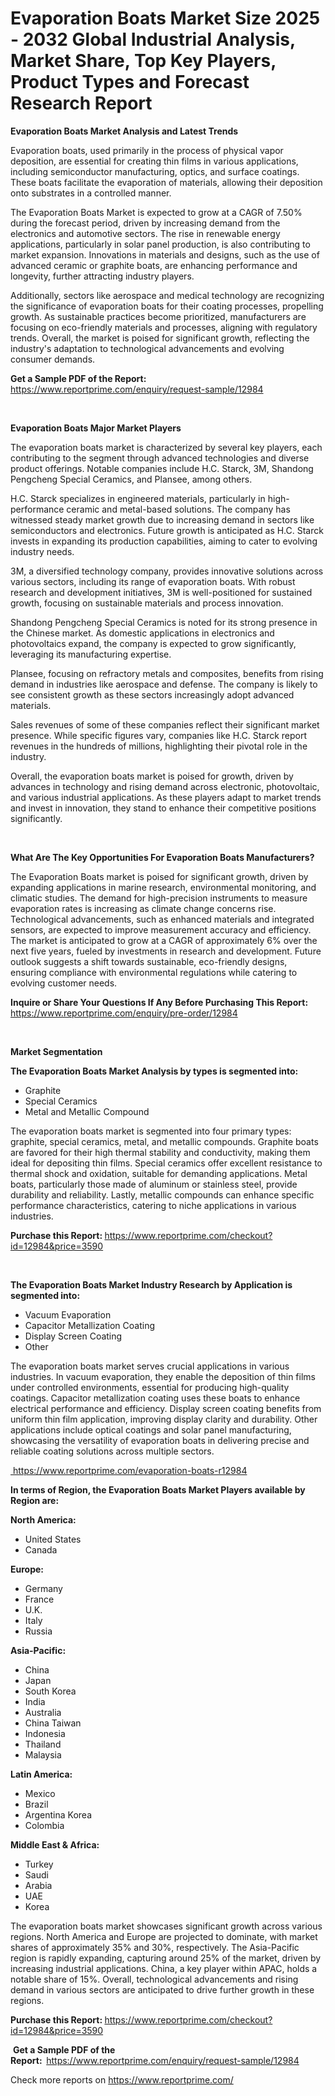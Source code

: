 <p><h1>Evaporation Boats Market Size 2025 - 2032 Global Industrial Analysis, Market Share, Top Key Players, Product Types and Forecast Research Report</h1></p><p><strong>Evaporation Boats Market Analysis and Latest Trends</strong></p>
<p><p>Evaporation boats, used primarily in the process of physical vapor deposition, are essential for creating thin films in various applications, including semiconductor manufacturing, optics, and surface coatings. These boats facilitate the evaporation of materials, allowing their deposition onto substrates in a controlled manner.</p><p>The Evaporation Boats Market is expected to grow at a CAGR of 7.50% during the forecast period, driven by increasing demand from the electronics and automotive sectors. The rise in renewable energy applications, particularly in solar panel production, is also contributing to market expansion. Innovations in materials and designs, such as the use of advanced ceramic or graphite boats, are enhancing performance and longevity, further attracting industry players.</p><p>Additionally, sectors like aerospace and medical technology are recognizing the significance of evaporation boats for their coating processes, propelling growth. As sustainable practices become prioritized, manufacturers are focusing on eco-friendly materials and processes, aligning with regulatory trends. Overall, the market is poised for significant growth, reflecting the industry's adaptation to technological advancements and evolving consumer demands.</p></p>
<p><strong>Get a Sample PDF of the Report:&nbsp;</strong> <a href="https://www.reportprime.com/enquiry/request-sample/12984?utm_campaign=3003&utm_medium=2&utm_source=Github&utm_content=ia&utm_term=19032025&utm_id=evaporation-boats">https://www.reportprime.com/enquiry/request-sample/12984</a></p>
<p>&nbsp;</p>
<p><strong>Evaporation Boats Major Market Players</strong></p>
<p><p>The evaporation boats market is characterized by several key players, each contributing to the segment through advanced technologies and diverse product offerings. Notable companies include H.C. Starck, 3M, Shandong Pengcheng Special Ceramics, and Plansee, among others.</p><p>H.C. Starck specializes in engineered materials, particularly in high-performance ceramic and metal-based solutions. The company has witnessed steady market growth due to increasing demand in sectors like semiconductors and electronics. Future growth is anticipated as H.C. Starck invests in expanding its production capabilities, aiming to cater to evolving industry needs.</p><p>3M, a diversified technology company, provides innovative solutions across various sectors, including its range of evaporation boats. With robust research and development initiatives, 3M is well-positioned for sustained growth, focusing on sustainable materials and process innovation.</p><p>Shandong Pengcheng Special Ceramics is noted for its strong presence in the Chinese market. As domestic applications in electronics and photovoltaics expand, the company is expected to grow significantly, leveraging its manufacturing expertise.</p><p>Plansee, focusing on refractory metals and composites, benefits from rising demand in industries like aerospace and defense. The company is likely to see consistent growth as these sectors increasingly adopt advanced materials.</p><p>Sales revenues of some of these companies reflect their significant market presence. While specific figures vary, companies like H.C. Starck report revenues in the hundreds of millions, highlighting their pivotal role in the industry.</p><p>Overall, the evaporation boats market is poised for growth, driven by advances in technology and rising demand across electronic, photovoltaic, and various industrial applications. As these players adapt to market trends and invest in innovation, they stand to enhance their competitive positions significantly.</p></p>
<p>&nbsp;</p>
<p><strong>What Are The Key Opportunities For Evaporation Boats Manufacturers?</strong></p>
<p><p>The Evaporation Boats market is poised for significant growth, driven by expanding applications in marine research, environmental monitoring, and climatic studies. The demand for high-precision instruments to measure evaporation rates is increasing as climate change concerns rise. Technological advancements, such as enhanced materials and integrated sensors, are expected to improve measurement accuracy and efficiency. The market is anticipated to grow at a CAGR of approximately 6% over the next five years, fueled by investments in research and development. Future outlook suggests a shift towards sustainable, eco-friendly designs, ensuring compliance with environmental regulations while catering to evolving customer needs.</p></p>
<p><strong>Inquire or Share Your Questions If Any Before Purchasing This Report:</strong> <a href="https://www.reportprime.com/enquiry/pre-order/12984?utm_campaign=3003&utm_medium=2&utm_source=Github&utm_content=ia&utm_term=19032025&utm_id=evaporation-boats">https://www.reportprime.com/enquiry/pre-order/12984</a></p>
<p>&nbsp;</p>
<p><strong>Market Segmentation</strong></p>
<p><strong>The Evaporation Boats Market Analysis by types is segmented into:</strong></p>
<p><ul><li>Graphite</li><li>Special Ceramics</li><li>Metal and Metallic Compound</li></ul></p>
<p><p>The evaporation boats market is segmented into four primary types: graphite, special ceramics, metal, and metallic compounds. Graphite boats are favored for their high thermal stability and conductivity, making them ideal for depositing thin films. Special ceramics offer excellent resistance to thermal shock and oxidation, suitable for demanding applications. Metal boats, particularly those made of aluminum or stainless steel, provide durability and reliability. Lastly, metallic compounds can enhance specific performance characteristics, catering to niche applications in various industries.</p></p>
<p><strong>Purchase this Report:&nbsp;</strong><a href="https://www.reportprime.com/checkout?id=12984&price=3590&utm_campaign=3003&utm_medium=2&utm_source=Github&utm_content=ia&utm_term=19032025&utm_id=evaporation-boats">https://www.reportprime.com/checkout?id=12984&price=3590</a></p>
<p>&nbsp;</p>
<p><strong>The Evaporation Boats Market Industry Research by Application is segmented into:</strong></p>
<p><ul><li>Vacuum Evaporation</li><li>Capacitor Metallization Coating</li><li>Display Screen Coating</li><li>Other</li></ul></p>
<p><p>The evaporation boats market serves crucial applications in various industries. In vacuum evaporation, they enable the deposition of thin films under controlled environments, essential for producing high-quality coatings. Capacitor metallization coating uses these boats to enhance electrical performance and efficiency. Display screen coating benefits from uniform thin film application, improving display clarity and durability. Other applications include optical coatings and solar panel manufacturing, showcasing the versatility of evaporation boats in delivering precise and reliable coating solutions across multiple sectors.</p></p>
<p><a href="https://www.reportprime.com/evaporation-boats-r12984?utm_campaign=3003&utm_medium=2&utm_source=Github&utm_content=ia&utm_term=19032025&utm_id=evaporation-boats">&nbsp;https://www.reportprime.com/evaporation-boats-r12984</a></p>
<p><strong>In terms of Region, the Evaporation Boats Market Players available by Region are:</strong></p>
<p>
    <p> <strong> North America: </strong>
        <ul>
            <li>United States</li>
            <li>Canada</li>
        </ul>
        </p> 
    <p> <strong> Europe: </strong>
        <ul>
            <li>Germany</li>
            <li>France</li>
            <li>U.K.</li>
            <li>Italy</li>
            <li>Russia</li>
        </ul>
        </p> 
    <p> <strong> Asia-Pacific: </strong>
        <ul>
            <li>China</li>
            <li>Japan</li>
            <li>South Korea</li>
            <li>India</li>
            <li>Australia</li>
            <li>China Taiwan</li>
            <li>Indonesia</li>
            <li>Thailand</li>
            <li>Malaysia</li>
        </ul>
        </p> 
    <p> <strong> Latin America: </strong>
        <ul>
            <li>Mexico</li>
            <li>Brazil</li>
            <li>Argentina Korea</li>
            <li>Colombia</li>
        </ul>
        </p> 
    <p> <strong> Middle East & Africa: </strong>
        <ul>
            <li>Turkey</li>
            <li>Saudi</li>
            <li>Arabia</li>
            <li>UAE</li>
            <li>Korea</li>
        </ul>
    </p>
    </p>
<p><p>The evaporation boats market showcases significant growth across various regions. North America and Europe are projected to dominate, with market shares of approximately 35% and 30%, respectively. The Asia-Pacific region is rapidly expanding, capturing around 25% of the market, driven by increasing industrial applications. China, a key player within APAC, holds a notable share of 15%. Overall, technological advancements and rising demand in various sectors are anticipated to drive further growth in these regions.</p></p>
<p><strong>Purchase this Report: </strong><a href="https://www.reportprime.com/checkout?id=12984&price=3590&utm_campaign=3003&utm_medium=2&utm_source=Github&utm_content=ia&utm_term=19032025&utm_id=evaporation-boats">https://www.reportprime.com/checkout?id=12984&price=3590</a></p>
<p>&nbsp;<strong>Get a Sample PDF of the Report:&nbsp;&nbsp;</strong><a href="https://www.reportprime.com/enquiry/request-sample/12984?utm_campaign=3003&utm_medium=2&utm_source=Github&utm_content=ia&utm_term=19032025&utm_id=evaporation-boats">https://www.reportprime.com/enquiry/request-sample/12984</a></p>
<p><strong></strong></p>
<p>Check more reports on <a href="https://www.reportprime.com/?utm_campaign=3003&utm_medium=2&utm_source=Github&utm_content=ia&utm_term=19032025&utm_id=evaporation-boats">https://www.reportprime.com/</a></p>